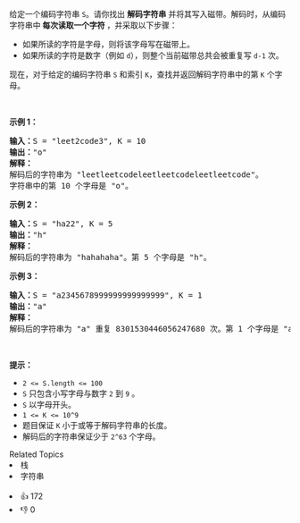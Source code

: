 <p>给定一个编码字符串 <code>S</code>。请你找出<em> </em><strong>解码字符串</strong> 并将其写入磁带。解码时，从编码字符串中<strong> 每次读取一个字符 </strong>，并采取以下步骤：</p>

<ul> 
 <li>如果所读的字符是字母，则将该字母写在磁带上。</li> 
 <li>如果所读的字符是数字（例如 <code>d</code>），则整个当前磁带总共会被重复写&nbsp;<code>d-1</code> 次。</li> 
</ul>

<p>现在，对于给定的编码字符串 <code>S</code> 和索引 <code>K</code>，查找并返回解码字符串中的第&nbsp;<code>K</code>&nbsp;个字母。</p>

<p>&nbsp;</p>

<p><strong>示例 1：</strong></p>

<pre><strong>输入：</strong>S = "leet2code3", K = 10
<strong>输出：</strong>"o"
<strong>解释：</strong>
解码后的字符串为 "leetleetcodeleetleetcodeleetleetcode"。
字符串中的第 10 个字母是 "o"。
</pre>

<p><strong>示例 2：</strong></p>

<pre><strong>输入：</strong>S = "ha22", K = 5
<strong>输出：</strong>"h"
<strong>解释：</strong>
解码后的字符串为 "hahahaha"。第 5 个字母是 "h"。
</pre>

<p><strong>示例 3：</strong></p>

<pre><strong>输入：</strong>S = "a2345678999999999999999", K = 1
<strong>输出：</strong>"a"
<strong>解释：</strong>
解码后的字符串为 "a" 重复 8301530446056247680 次。第 1 个字母是 "a"。
</pre>

<p>&nbsp;</p>

<p><strong>提示：</strong></p>

<ul> 
 <li><code>2 &lt;= S.length &lt;= 100</code></li> 
 <li><code>S</code>&nbsp;只包含小写字母与数字 <code>2</code> 到 <code>9</code> 。</li> 
 <li><code>S</code>&nbsp;以字母开头。</li> 
 <li><code>1 &lt;= K &lt;= 10^9</code></li> 
 <li>题目保证 <code>K</code> 小于或等于解码字符串的长度。</li> 
 <li>解码后的字符串保证少于&nbsp;<code>2^63</code>&nbsp;个字母。</li> 
</ul>

<div><div>Related Topics</div><div><li>栈</li><li>字符串</li></div></div><br><div><li>👍 172</li><li>👎 0</li></div>